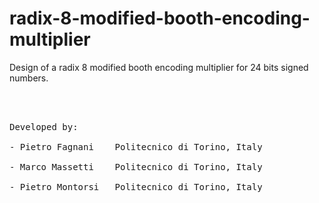 # radix-8-modified-booth-encoding-multiplier
Design of a radix 8 modified booth encoding multiplier for 24 bits signed numbers.

<br>
<br>
<pre>
Developed by:<br>
- Pietro Fagnani    Politecnico di Torino, Italy <br>
- Marco Massetti    Politecnico di Torino, Italy <br>
- Pietro Montorsi   Politecnico di Torino, Italy <br>
</pre>
